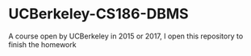 # UCBerkeley-CS186-DBMS
A course open by UCBerkeley in 2015 or 2017, I open this repository to finish the homework

